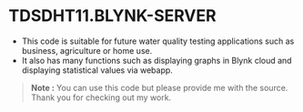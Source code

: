 # TDSDHT11.BLYNK-SERVER
- This code is suitable for future water quality testing applications such as business, agriculture or home use.
- It also has many functions such as displaying graphs in Blynk cloud and displaying statistical values ​​via webapp.
> **Note :** You can use this code but please provide me with the source. Thank you for checking out my work.
